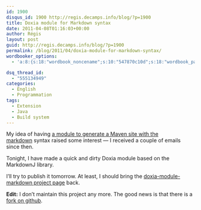 ```yaml
---
id: 1900
disqus_id: 1900 http://regis.decamps.info/blog/?p=1900
title: Doxia module for Markdown syntax
date: 2011-04-08T01:16:03+00:00
author: Régis
layout: post
guid: http://regis.decamps.info/blog/?p=1900
permalink: /blog/2011/04/doxia-module-for-markdown-syntax/
wordbooker_options:
  - 'a:8:{s:18:"wordbook_noncename";s:10:"547870c10d";s:18:"wordbook_page_post";s:4:"-100";s:18:"wordbook_orandpage";s:1:"2";s:23:"wordbook_default_author";s:1:"1";s:23:"wordbook_extract_length";s:3:"256";s:19:"wordbook_actionlink";s:3:"300";s:18:"wordbook_attribute";s:0:"";s:29:"wordbooker_status_update_text";s:33:"New blog post :  %title% - %link%";}'

dsq_thread_id:
  - "555134949"
categories:
  - English
  - Programmation
tags:
  - Extension
  - Java
  - Build system
---
```

My idea of having [a module to generate a Maven site with the markdown](http://regis.decamps.info/blog/2008/11/markdown-syntax-in-maven-projects/) syntax raised some interest &#8212; I received a couple of emails since then.

Tonight, I have made a quick and dirty Doxia module based on the MarkdownJ library.

I’ll try to publish it tomorrow. At least, I should bring the [doxia-module-markdown project page](http://code.google.com/p/doxia-module-markdown/) back.

**Edit:** I don’t maintain this project any more. The good news is that there is a [fork on github](https://github.com/larrycai/doxia-module-markdown).
